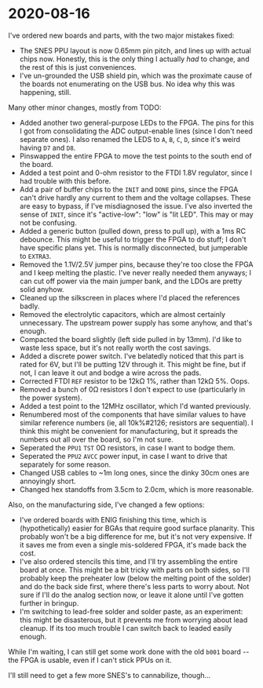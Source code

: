# 2020-08-16

I've ordered new boards and parts, with the two major mistakes fixed:

* The SNES PPU layout is now 0.65mm pin pitch, and lines up with actual chips now.  Honestly, this is the only thing I actually _had_ to change, and the rest of this is just conveniences.
* I've un-grounded the USB shield pin, which was the proximate cause of the boards not enumerating on the USB bus.  No idea why this was happening, still.

Many other minor changes, mostly from TODO:

* Added another two general-purpose LEDs to the FPGA.  The pins for this I got from consolidating the ADC output-enable lines (since I don't need separate ones).  I also renamed the LEDS to `A`, `B`, `C`, `D`, since it's weird having `D7` and `D8`.
* Pinswapped the entire FPGA to move the test points to the south end of the board.
* Added a test point and 0-ohm resistor to the FTDI 1.8V regulator, since I had trouble with this before.
* Add a pair of buffer chips to the `INIT` and `DONE` pins, since the FPGA can't drive hardly any current to them and the voltage collapses.  These are easy to bypass, if I've misdiagnosed the issue.  I've also inverted the sense of `INIT`, since it's "active-low": "low" is "lit LED".  This may or may not be confusing.
* Added a generic button (pulled down, press to pull up), with a 1ms RC debounce.  This might be useful to trigger the FPGA to do stuff; I don't have specific plans yet.  This is normally disconnected, but jumperable to `EXTRA3`.
* Removed the 1.1V/2.5V jumper pins, because they're too close the FPGA and I keep melting the plastic.  I've never really needed them anyways; I can cut off power via the main jumper bank, and the LDOs are pretty solid anyhow.
* Cleaned up the silkscreen in places where I'd placed the references badly.
* Removed the electrolytic capacitors, which are almost certainly unnecessary.  The upstream power supply has some anyhow, and that's enough.
* Compacted the board slightly (left side pulled in by 13mm).  I'd like to waste less space, but it's not really worth the cost savings.
* Added a discrete power switch.  I've belatedly noticed that this part is rated for 6V, but I'll be putting 12V through it.  This might be fine, but if not, I can leave it out and bodge a wire across the pads.
* Corrected FTDI `REF` resistor to be 12k&#x2126; 1%, rather than 12k&#x2126; 5%.  Oops.
* Removed a bunch of 0&#x2126; resistors I don't expect to use (particularly in the power system).
* Added a test point to the 12MHz oscillator, which I'd wanted previously.
* Renumbered most of the components that have similar values to have similar reference numbers (ie, all 10k%#2126; resistors are sequential).  I think this might be convenient for manufacturing, but it spreads the numbers out all over the board, so I'm not sure.
* Seperated the `PPU1` `TST` 0&#x2126; resistors, in case I want to bodge them.
* Seperated the `PPU2` `AVCC` power input, in case I want to drive that separately for some reason.
* Changed USB cables to ~1m long ones, since the dinky 30cm ones are annoyingly short.
* Changed hex standoffs from 3.5cm to 2.0cm, which is more reasonable.

Also, on the manufacturing side, I've changed a few options:

* I've ordered boards with ENIG finishing this time, which is (hypothetically) easier for BGAs that require good surface planarity.  This probably won't be a big difference for me, but it's not very expensive.  If it saves me from even a single mis-soldered FPGA, it's made back the cost.
* I've also ordered stencils this time, and I'll try assembling the entire board at once.  This might be a bit tricky with parts on both sides, so I'll probably keep the preheater low (below the melting point of the solder) and do the back side first, where there's less parts to worry about.  Not sure if I'll do the analog section now, or leave it alone until I've gotten further in bringup.
* I'm switching to lead-free solder and solder paste, as an experiment: this might be disasterous, but it prevents me from worrying about lead cleanup.  If its too much trouble I can switch back to leaded easily enough.

While I'm waiting, I can still get some work done with the old `b001` board -- the FPGA is usable, even if I can't stick PPUs on it.

I'll still need to get a few more SNES's to cannabilize, though...
